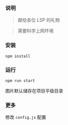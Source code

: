 ### 说明

> 献给各位 LSP 的礼物

> 需要科学上网环境

### 安装

```npm install```

### 运行

```npm run start```

图片默认储存在项目平级目录

### 更多

修改 `config.js` 配置